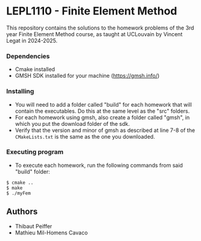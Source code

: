# LEPL1110 - Finite Element Method

This repository contains the solutions to the homework problems of the 3rd year Finite Element Method course, as taught at UCLouvain by Vincent Legat in 2024-2025.

### Dependencies

* Cmake installed
* GMSH SDK installed for your machine (https://gmsh.info/)

### Installing

* You will need to add a folder called "build" for each homework that will contain the executables. Do this at the same level as the "src" folders.
* For each homework using gmsh, also create a folder called "gmsh", in which you put the download folder of the sdk.
* Verify that the version and minor of gmsh as described at line 7-8 of the $`\texttt{CMakeLists.txt}`$ is the same as the one you downloaded.

### Executing program

* To execute each homework, run the following commands from said "build" folder: 
```
$ cmake ..
$ make
$ ./myFem
```
## Authors

* Thibaut Peiffer
* Mathieu Mil-Homens Cavaco
